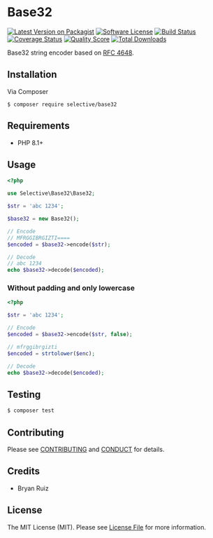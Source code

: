# Base32

[![Latest Version on Packagist](https://img.shields.io/github/release/selective-php/base32.svg)](https://packagist.org/packages/selective/base32)
[![Software License](https://img.shields.io/badge/license-MIT-brightgreen.svg)](LICENSE.md)
[![Build Status](https://github.com/selective-php/base32/workflows/build/badge.svg)](https://github.com/selective-php/base32/actions)
[![Coverage Status](https://scrutinizer-ci.com/g/selective-php/base32/badges/coverage.png?b=master)](https://scrutinizer-ci.com/g/selective-php/base32/code-structure)
[![Quality Score](https://scrutinizer-ci.com/g/selective-php/base32/badges/quality-score.png?b=master)](https://scrutinizer-ci.com/g/selective-php/base32/?branch=master)
[![Total Downloads](https://img.shields.io/packagist/dt/selective/base32.svg)](https://packagist.org/packages/selective/base32/stats)

Base32 string encoder based on [RFC 4648](https://tools.ietf.org/html/rfc4648#section-6).

## Installation

Via Composer

```
$ composer require selective/base32
```

## Requirements

* PHP 8.1+

## Usage

```php
<?php

use Selective\Base32\Base32;

$str = 'abc 1234';

$base32 = new Base32();

// Encode
// MFRGGIBRGIZTI====
$encoded = $base32->encode($str);

// Decode
// abc 1234
echo $base32->decode($encoded); 
```

### Without padding and only lowercase

```php
<?php

$str = 'abc 1234';

// Encode
$encoded = $base32->encode($str, false);

// mfrggibrgizti
$encoded = strtolower($enc); 

// Decode
echo $base32->decode($encoded);
```

## Testing

``` bash
$ composer test
```

## Contributing

Please see [CONTRIBUTING](CONTRIBUTING.md) and [CONDUCT](CONDUCT.md) for details.

## Credits
* Bryan Ruiz

## License

The MIT License (MIT). Please see [License File](LICENSE.md) for more information.
